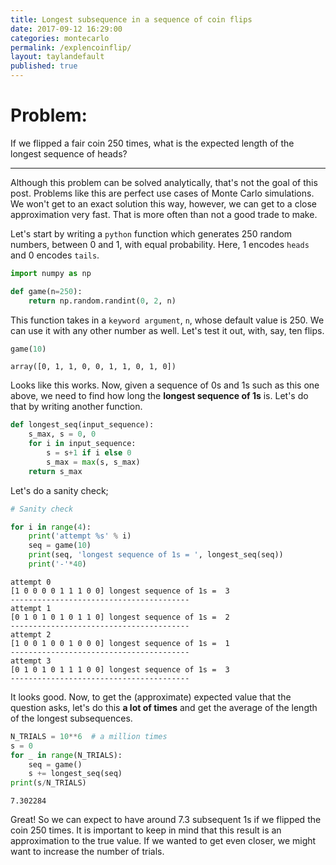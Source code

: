```yaml
---
title: Longest subsequence in a sequence of coin flips
date: 2017-09-12 16:29:00
categories: montecarlo
permalink: /explencoinflip/
layout: taylandefault
published: true
---
```


# Problem:

If we flipped a fair coin 250 times, what is the expected length of the longest sequence of heads?  

---

Although this problem can be solved analytically, that's not the goal of this post. Problems like this are perfect use cases of Monte Carlo simulations. We won't get to an exact solution this way, however, we can get to a close approximation very fast. That is more often than not a good trade to make.  

Let's start by writing a `python` function which generates 250 random numbers, between 0 and 1, with equal probability. Here, 1 encodes `heads` and 0 encodes `tails`.


```python
import numpy as np

def game(n=250):
    return np.random.randint(0, 2, n)
```

This function takes in a `keyword argument`, `n`, whose default value is 250. We can use it with any other number as well. Let's test it out, with, say, ten flips.


```python
game(10)
```




    array([0, 1, 1, 0, 0, 1, 1, 0, 1, 0])



Looks like this works. Now, given a sequence of 0s and 1s such as this one above, we need to find how long the **longest sequence of 1s** is. Let's do that by writing another function.


```python
def longest_seq(input_sequence):
    s_max, s = 0, 0
    for i in input_sequence:
        s = s+1 if i else 0
        s_max = max(s, s_max)
    return s_max
```

Let's do a sanity check;


```python
# Sanity check

for i in range(4):
    print('attempt %s' % i)
    seq = game(10)
    print(seq, 'longest sequence of 1s = ', longest_seq(seq))
    print('-'*40)
```

    attempt 0
    [1 0 0 0 0 1 1 1 0 0] longest sequence of 1s =  3
    ----------------------------------------
    attempt 1
    [0 1 0 1 0 1 0 1 1 0] longest sequence of 1s =  2
    ----------------------------------------
    attempt 2
    [1 0 0 1 0 0 1 0 0 0] longest sequence of 1s =  1
    ----------------------------------------
    attempt 3
    [0 1 0 1 0 1 1 1 0 0] longest sequence of 1s =  3
    ----------------------------------------


It looks good. Now, to get the (approximate) expected value that the question asks, let's do this **a lot of times** and get the average of the length of the longest subsequences.


```python
N_TRIALS = 10**6  # a million times
s = 0
for _ in range(N_TRIALS):
    seq = game()
    s += longest_seq(seq)
print(s/N_TRIALS)
```

    7.302284


Great! So we can expect to have around 7.3 subsequent 1s if we flipped the coin 250 times. It is important to keep in mind that this result is an approximation to the true value. If we wanted to get even closer, we might want to increase the number of trials.
